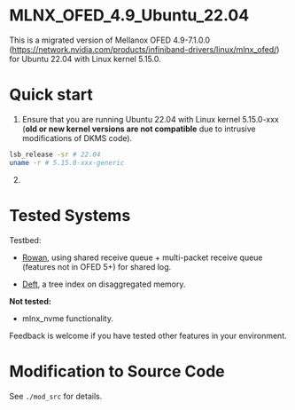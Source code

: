 # MLNX_OFED_4.9_Ubuntu_22.04

This is a migrated version of Mellanox OFED 4.9-7.1.0.0 (https://network.nvidia.com/products/infiniband-drivers/linux/mlnx_ofed/) for Ubuntu 22.04 with Linux kernel 5.15.0.

# Quick start

1. Ensure that you are running Ubuntu 22.04 with Linux kernel 5.15.0-xxx (**old or new kernel versions are not compatible** due to intrusive modifications of DKMS code).

```bash
lsb_release -sr # 22.04
uname -r # 5.15.0-xxx-generic
```

2. 

# Tested Systems

Testbed: 

* [Rowan](https://github.com/thustorage/rowan), using shared receive queue + multi-packet receive queue (features not in OFED 5+) for shared log.

* [Deft](https://github.com/thustorage/deft), a tree index on disaggregated memory.

**Not tested:**

* mlnx_nvme functionality.

Feedback is welcome if you have tested other features in your environment.


# Modification to Source Code

See `./mod_src` for details.